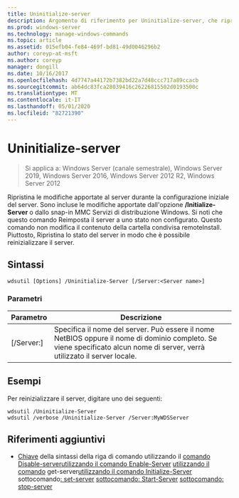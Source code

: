 ```yaml
---
title: Uninitialize-server
description: Argomento di riferimento per Uninitialize-server, che ripristina le modifiche apportate al server durante la configurazione iniziale del server.
ms.prod: windows-server
ms.technology: manage-windows-commands
ms.topic: article
ms.assetid: 015efb04-fe84-469f-bd81-49d0046296b2
author: coreyp-at-msft
ms.author: coreyp
manager: dongill
ms.date: 10/16/2017
ms.openlocfilehash: 4d7747a44172b7382bd22a7d48ccc717a89ccacb
ms.sourcegitcommit: ab64dc83fca28039416c26226815502d0193500c
ms.translationtype: MT
ms.contentlocale: it-IT
ms.lasthandoff: 05/01/2020
ms.locfileid: "82721390"
---
```

# <a name="uninitialize-server"></a>Uninitialize-server

> Si applica a: Windows Server (canale semestrale), Windows Server 2019, Windows Server 2016, Windows Server 2012 R2, Windows Server 2012

Ripristina le modifiche apportate al server durante la configurazione iniziale del server. Sono incluse le modifiche apportate dall'opzione **/Initialize-Server** o dallo snap-in MMC Servizi di distribuzione Windows. Si noti che questo comando Reimposta il server a uno stato non configurato. Questo comando non modifica il contenuto della cartella condivisa remoteInstall. Piuttosto, Ripristina lo stato del server in modo che è possibile reinizializzare il server.

## <a name="syntax"></a>Sintassi
```
wdsutil [Options] /Uninitialize-Server [/Server:<Server name>]
```
### <a name="parameters"></a>Parametri
|Parametro|Descrizione|
|-------|--------|
|[/Server:<Server name>]|Specifica il nome del server. Può essere il nome NetBIOS oppure il nome di dominio completo. Se viene specificato alcun nome di server, verrà utilizzato il server locale.|
## <a name="examples"></a>Esempi
Per reinizializzare il server, digitare uno dei seguenti:
```
wdsutil /Uninitialize-Server
wdsutil /verbose /Uninitialize-Server /Server:MyWDSServer
```
## <a name="additional-references"></a>Riferimenti aggiuntivi
- [Chiave](command-line-syntax-key.md)
della sintassi della riga di comando utilizzando il
[comando Disable-server](using-the-disable-server-command.md)[utilizzando il comando Enable-Server](using-the-enable-server-command.md)
[utilizzando il comando](using-the-get-server-command.md)
get-server[utilizzando il comando Initialize-Server](using-the-initialize-server-command.md)
sottocomando[: set-server](subcommand-set-server.md)
[sottocomando: Start-Server](subcommand-start-server.md)
[sottocomando: stop-server](subcommand-stop-server.md)

